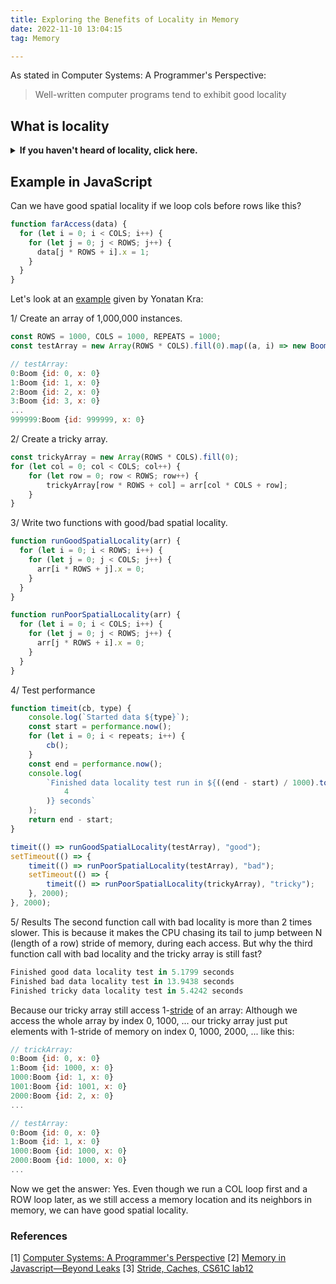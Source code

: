```yaml
---
title: Exploring the Benefits of Locality in Memory
date: 2022-11-10 13:04:15
tag: Memory

---
```

As stated in Computer Systems: A Programmer's Perspective:
> Well-written computer programs tend to exhibit good locality

## What is locality
<details><summary><b>If you haven't heard of locality, click here.</b></summary>
<div>
 
> Locality is often described as temporal locality and spatial locality.

## 1. Spatial locality
Good practice: reference a memory location and then its neighbors
### Poor spatial locality
```c
int sumarraycols (int a[M][N]) {
  int i, j, sum = 0;
  for (j = 0; j < N; j++)
    for (i =0: i < M; i++)
      sum+ = a[i][j]:
  return sum;
}
```
This code jumping through elements of different rows in the matrix.

Assume you are going to buy groceries and books. With poor spatial locality, you  do this:
- buy tomatoes first, and go to a book store for a Math book.
- back to the grocery store for milk, and go to the book store again for a comic book.

### Better spatial locality
```c
int sumarraycols (int a[M][N]) {
  int i, j, sum = 0;
  for (i = 0; i < M; i++)
    for (j =0: j < N; j++)
      sum+ = a[i][j]:
  return sum;
}
```
This code reads all the elements in a row and then the next row.

Back to our grocery example, this time you buy everything from the grocery store first. 
Later to buy all the books you need from the book store.

## 2. Temporal locality
Good practice: reference a memory location multiple times
### Good temporal locality
Our code above repeatedly reference the same variables (i, j) and enjoy good temporal locality.

</div>
</details>

## Example in JavaScript
Can we have good spatial locality if we loop cols before rows like this?
```javascript
function farAccess(data) {
  for (let i = 0; i < COLS; i++) {
    for (let j = 0; j < ROWS; j++) {
      data[j * ROWS + i].x = 1;
    }
  }
}
```
Let's look at an [example](https://codesandbox.io/s/cool-murdock-bnj02z?file=/src/index.js) given by Yonatan Kra:

1/ Create an array of 1,000,000 instances.
```javascript
const ROWS = 1000, COLS = 1000, REPEATS = 1000;
const testArray = new Array(ROWS * COLS).fill(0).map((a, i) => new Boom(i));

// testArray:
0:Boom {id: 0, x: 0}
1:Boom {id: 1, x: 0}
2:Boom {id: 2, x: 0}
3:Boom {id: 3, x: 0}
...
999999:Boom {id: 999999, x: 0}
```
2/ Create a tricky array.
```javascript
const trickyArray = new Array(ROWS * COLS).fill(0);
for (let col = 0; col < COLS; col++) {
    for (let row = 0; row < ROWS; row++) {
        trickyArray[row * ROWS + col] = arr[col * COLS + row];
    }
}
```
3/ Write two functions with good/bad spatial locality. 
```javascript
function runGoodSpatialLocality(arr) {
  for (let i = 0; i < ROWS; i++) {
    for (let j = 0; j < COLS; j++) {
      arr[i * ROWS + j].x = 0;
    }
  }
}

function runPoorSpatialLocality(arr) {
  for (let i = 0; i < COLS; i++) {
    for (let j = 0; j < ROWS; j++) {
      arr[j * ROWS + i].x = 0;
    }
  }
}
```
4/ Test performance
```javascript
function timeit(cb, type) {
    console.log(`Started data ${type}`);
    const start = performance.now();
    for (let i = 0; i < repeats; i++) {
        cb();
    }
    const end = performance.now();
    console.log(
        `Finished data locality test run in ${((end - start) / 1000).toFixed(
            4
        )} seconds`
    );
    return end - start;
}

timeit(() => runGoodSpatialLocality(testArray), "good");
setTimeout(() => {
    timeit(() => runPoorSpatialLocality(testArray), "bad");
    setTimeout(() => {
        timeit(() => runPoorSpatialLocality(trickyArray), "tricky");
    }, 2000);
}, 2000);
```
5/ Results
The second function call with bad locality is more than 2 times slower.
This is because it makes the CPU chasing its tail to jump between N (length of a row) stride of memory, during each access.
But why the third function call with bad locality and the tricky array is still fast? 
```javascript
Finished good data locality test in 5.1799 seconds
Finished bad data locality test in 13.9438 seconds
Finished tricky data locality test in 5.4242 seconds
```
Because our tricky array still access 1-[stride](https://inst.eecs.berkeley.edu/~cs61c/sp08/labs/12/) of an array:
Although we access the whole array by index 0, 1000, ... 
our tricky array just put elements with 1-stride of memory on index 0, 1000, 2000, ... like this:
```javascript
// trickArray:
0:Boom {id: 0, x: 0}
1:Boom {id: 1000, x: 0}
1000:Boom {id: 1, x: 0}
1001:Boom {id: 1001, x: 0}
2000:Boom {id: 2, x: 0}
...

// testArray:
0:Boom {id: 0, x: 0}
1:Boom {id: 1, x: 0}
1000:Boom {id: 1000, x: 0}
2000:Boom {id: 1000, x: 0}
...
```
Now we get the answer: Yes. 
Even though we run a COL loop first and a ROW loop later, 
as we still access a memory location and its neighbors in memory,
we can have good spatial locality.

### References

[1] [Computer Systems: A Programmer's Perspective](https://csapp.cs.cmu.edu)
[2] [Memory in Javascript—Beyond Leaks](https://medium.com/walkme-engineering/memory-in-javascript-beyond-leaks-8c1d697c655c)
[3] [Stride, Caches, CS61C lab12](https://inst.eecs.berkeley.edu/~cs61c/sp08/labs/12/)
